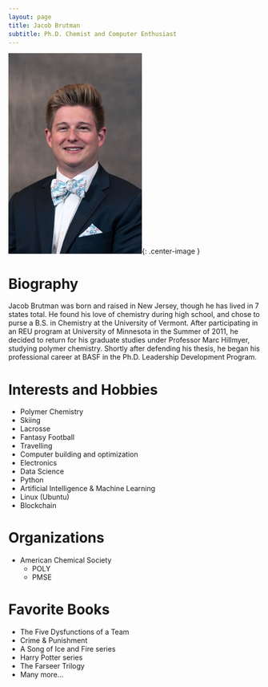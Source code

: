 ```yaml
---
layout: page
title: Jacob Brutman
subtitle: Ph.D. Chemist and Computer Enthusiast
---
```


![Jacob Brutman](/img/jacobbrutman.png){: .center-image }

# Biography
Jacob Brutman was born and raised in New Jersey, though he has lived in 7 states total. He found his love of chemistry during high school, and chose to purse a B.S. in Chemistry at the University of Vermont. After participating in an REU program at University of Minnesota in the Summer of 2011, he decided to return for his graduate studies under Professor Marc Hillmyer, studying polymer chemistry. Shortly after defending his thesis, he began his professional career at BASF in the Ph.D. Leadership Development Program.

# Interests and Hobbies
- Polymer Chemistry
- Skiing
- Lacrosse
- Fantasy Football
- Travelling
- Computer building and optimization
- Electronics
- Data Science
- Python
- Artificial Intelligence & Machine Learning
- Linux (Ubuntu)
- Blockchain

# Organizations
- American Chemical Society
	- POLY
	- PMSE

# Favorite Books
- The Five Dysfunctions of a Team
- Crime & Punishment
- A Song of Ice and Fire series
- Harry Potter series
- The Farseer Trilogy
- Many more...
